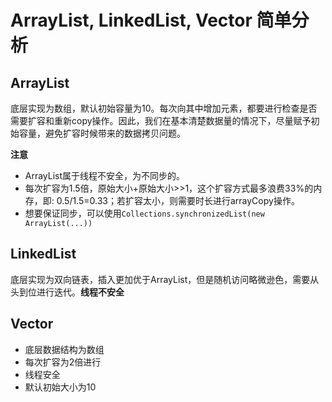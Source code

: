 # ArrayList, LinkedList, Vector 简单分析

## ArrayList

底层实现为数组，默认初始容量为10。每次向其中增加元素，都要进行检查是否需要扩容和重新copy操作。因此，我们在基本清楚数据量的情况下，尽量赋予初始容量，避免扩容时候带来的数据拷贝问题。

**注意** 

- ArrayList属于线程不安全，为不同步的。
- 每次扩容为1.5倍，原始大小+原始大小>>1，这个扩容方式最多浪费33%的内存，即: 0.5/1.5=0.33；若扩容太小，则需要时长进行arrayCopy操作。
- 想要保证同步，可以使用```Collections.synchronizedList(new ArrayList(...))```

## LinkedList

底层实现为双向链表，插入更加优于ArrayList，但是随机访问略微逊色，需要从头到位进行迭代。**线程不安全**

## Vector

- 底层数据结构为数组
- 每次扩容为2倍进行
- 线程安全
- 默认初始大小为10
